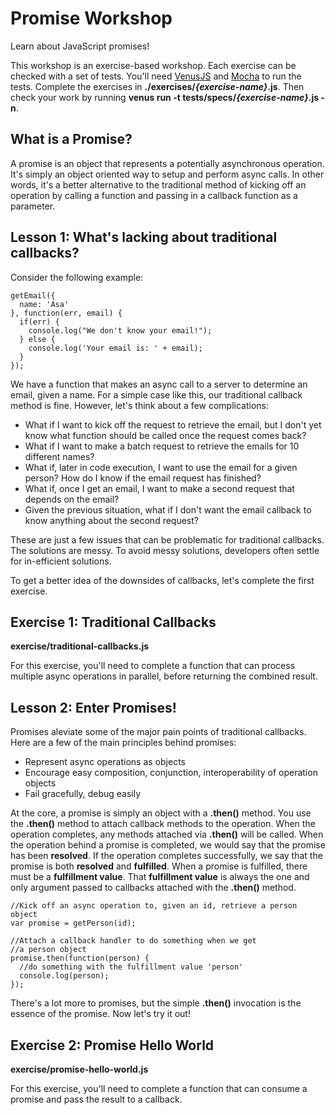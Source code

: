 Promise Workshop
================
Learn about JavaScript promises!

This workshop is an exercise-based workshop. Each exercise can be checked with a set of tests. You'll need [VenusJS](http://venusjs.org) and [Mocha](http://visionmedia.github.io/mocha/) to run the tests. Complete the exercises in **./exercises/*{exercise-name}*.js**. Then check your work by running **venus run -t tests/specs/*{exercise-name}*.js -n**.

What is a Promise?
-------------
A promise is an object that represents a potentially asynchronous operation. It's simply an object oriented way to setup and perform async calls. In other words, it's a better alternative to the traditional method of kicking off an operation by calling a function and passing in a callback function as a parameter.

Lesson 1: What's lacking about traditional callbacks?
-------------
Consider the following example:

```
getEmail({
  name: 'Asa'
}, function(err, email) {
  if(err) {
    console.log("We don't know your email!");
  } else {
    console.log('Your email is: ' + email);
  }
});
```

We have a function that makes an async call to a server to determine an email, given a name. For a simple case like this, our traditional callback method is fine. However, let's think about a few complications:

* What if I want to kick off the request to retrieve the email, but I don't yet know what function should be called once the request comes back?
* What if I want to make a batch request to retrieve the emails for 10 different names?
* What if, later in code execution, I want to use the email for a given person? How do I know if the email request has finished?
* What if, once I get an email, I want to make a second request that depends on the email?
* Given the previous situation, what if I don't want the email callback to know anything about the second request?

These are just a few issues that can be problematic for traditional callbacks. The solutions are messy. To avoid messy solutions, developers often settle for in-efficient solutions.

To get a better idea of the downsides of callbacks, let's complete the first exercise.

Exercise 1: Traditional Callbacks
---------------------------------
**exercise/traditional-callbacks.js**

For this exercise, you'll need to complete a function that can process multiple async operations in parallel, before returning the combined result.

Lesson 2: Enter Promises!
-------------------------
Promises aleviate some of the major pain points of traditional callbacks. Here are a few of the main principles behind promises:
* Represent async operations as objects
* Encourage easy composition, conjunction, interoperability of operation objects
* Fail gracefully, debug easily

At the core, a promise is simply an object with a **.then()** method. You use the **.then()** method to attach callback methods to the operation. When the operation completes, any methods attached via **.then()** will be called. When the operation behind a promise is completed, we would say that the promise has been **resolved**. If the operation completes successfully, we say that the promise is both **resolved** and **fulfilled**. When a promise is fulfilled, there must be a **fulfillment value**. That **fulfillment value** is always the one and only argument passed to callbacks attached with the **.then()** method.

```
//Kick off an async operation to, given an id, retrieve a person object
var promise = getPerson(id);

//Attach a callback handler to do something when we get
//a person object
promise.then(function(person) {
  //do something with the fulfillment value 'person'
  console.log(person);
});
```

There's a lot more to promises, but the simple **.then()** invocation is the essence of the promise. Now let's try it out!

Exercise 2: Promise Hello World
---------------------------------
**exercise/promise-hello-world.js**

For this exercise, you'll need to complete a function that can consume a promise and pass the result to a callback.